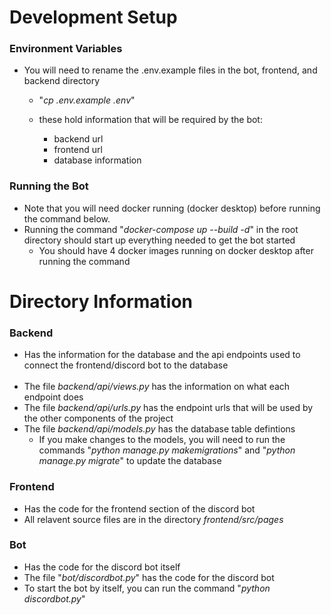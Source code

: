 # Development Setup

### Environment Variables

- You will need to rename the .env.example files in the bot, frontend, and backend directory
    -  "*cp .env.example .env*"

    - these hold information that will be required by the bot:
        - backend url
        - frontend url
        - database information


### Running the Bot
- Note that you will need docker running (docker desktop) before running the command below.
- Running the command "*docker-compose up --build -d*" in the root directory should start up everything needed to get the bot started
    - You should have 4 docker images running on docker desktop after running the command


# Directory Information

### Backend
- Has the information for the database and the api endpoints used to connect the frontend/discord bot to the database
<br/> <br/>
- The file *backend/api/views.py* has the information on what each endpoint does
- The file *backend/api/urls.py* has the endpoint urls that will be used by the other components of the project
- The file *backend/api/models.py* has the database table defintions
    - If you make changes to the models, you will need to run the commands "*python manage.py makemigrations*" and "*python manage.py migrate*" to update the database



### Frontend
- Has the code for the frontend section of the discord bot
- All relavent source files are in the directory *frontend/src/pages*


### Bot
- Has the code for the discord bot itself
- The file "*bot/discordbot.py*" has the code for the discord bot
- To start the bot by itself, you can run the command "*python discordbot.py*"
